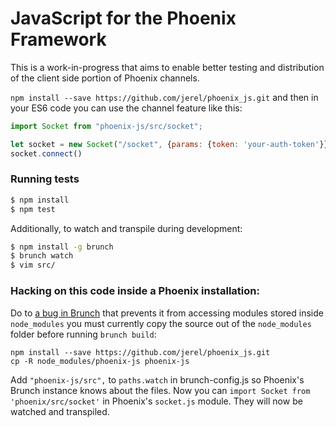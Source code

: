 
# JavaScript for the Phoenix Framework

This is a work-in-progress that aims to enable better testing and distribution
of the client side portion of Phoenix channels.

`npm install --save https://github.com/jerel/phoenix_js.git` and then in your ES6 code you can use the
channel feature like this:

``` javascript
import Socket from "phoenix-js/src/socket";

let socket = new Socket("/socket", {params: {token: 'your-auth-token'}})
socket.connect()
```

### Running tests

``` bash
$ npm install
$ npm test
```

Additionally, to watch and transpile during development:

``` bash
$ npm install -g brunch
$ brunch watch
$ vim src/
```


### Hacking on this code inside a Phoenix installation:

Do to [a bug in Brunch](https://github.com/brunch/brunch/issues/1023)
that prevents it from accessing modules stored inside `node_modules` you must
currently copy the source out of the `node_modules` folder before running `brunch build`:

```
npm install --save https://github.com/jerel/phoenix_js.git
cp -R node_modules/phoenix-js phoenix-js
```

Add `"phoenix-js/src",` to `paths.watch` in brunch-config.js so Phoenix's
Brunch instance knows about the files. Now you can `import Socket from 'phoenix/src/socket'`
in Phoenix's `socket.js` module. They will now be watched and transpiled.

